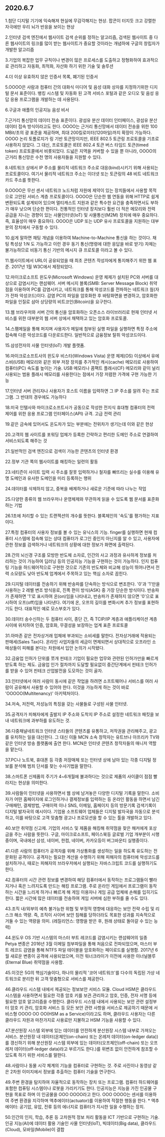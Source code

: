 ## 2020.6.7

1.첨단 디지털 기기에 익숙해져 현실에 무감각해지는 현상. 팝콘이 터지듯 크고 강렬한 자극에만 우리 뇌가 반응을 보이는 현상

2.인터넷 검색 엔진에서 웹사이트 검색 순위를 정하는 알고리즘, 검색된 웹사이트 중 다른 웹사이트의 링크를 많이 받는 웹사이트가 중요할 것이라는 개념하에 구글의 창립자가 개발한 알고리즘  

3.기업의 복잡한 업무 규칙이나 변경이 많은 프로세스를 도출하고 정형화하여 효과적으로 관리하고 자동화, 최적화, 자산화 하기 위한 기술 및 솔루션

4.더 이상 유효하지 않은 인증서 목록, 폐기된 인증서

5.OOOO은 사람과 컴퓨터 간의 대화식 미디어 및 음성 대화 상자를 지정하기위한 디지털 문서 표준이다. 뱅킹 시스템 및 자동화 된 고객 서비스 포털과 같은 오디오 및 음성 응답 응용 프로그램을 개발하는 데 사용된다.

6.구글과 애플의 인공지능 음성 비서

7.근거리 통신망의 데이터 전송 표준이다. 광섬유 분산 데이터 인터페이스, 광섬유 분산 데이터 접속 방식이라고도 한다. OOOO는 근거리 통신망에서 데이터 전송을 위한 100 MBit/초의 광 표준을 제공하며, 최대 200킬로미터(120마일)까지 확장이 가능하다. OOOO 논리 토폴로지가 링 기반 토큰망이지만, IEEE 802.5 토큰링 프로토콜을 기초로 사용하지 않았다. 그 대신, 프로토콜은 IEEE 802.4 토큰 버스 타임드 토큰(timed token) 프로토콜에서 비롯되었다. 드넓은 지역을 커버할 수 있을 뿐 아니라, OOOO의 근거리 통신망은 수천 명의 사용자들을 지원할 수 있다. 

8.네트워크 상에서 IP 주소를 물리적 네트워크 주소로 대응(bind)시키기 위해 사용되는 프로토콜이다. 여기서 물리적 네트워크 주소는 이더넷 또는 토큰링의 48 비트 네트워크 카드 주소를 뜻한다.

9.OOOO은 무선 센서 네트워크 노드처럼 자원에 제약이 있는 장치들에서 사용할 목적으로 고안된 서비스 계층 프로토콜이다. OOOO은 단순한 웹 연동을 위해 HTTP로 쉽게 변환되도록 설계되어 있으며 멀티캐스트 지원과 같은 특수한 요건을 충족하면서도 부하가 매우 낮으며 단순한 편이다. 전통적인 인터넷 장치보다 훨씬 더 적은 메모리와 전력 공급을 지니는 경향이 있는 사물인터넷(IoT) 및 사물통신(M2M) 장치에 매우 중요하다. 즉, 효율성이 매우 중요하다. OOOO은 UDP 또는 UDP 유사 프로토콜을 지원하는 대부분의 장치에서 구동할 수 있다.

10.쉽게 말하면 채팅 개념을 이용하여 Machine-to-Machine 통신을 하는 것이다. 채팅 특성상 1:N 도 가능하고 이런 경우 동기 통신(명령에 대한 응답을 바로 받기) 자체는 불가능하므로 비동기 통신 기반의 메시지 큐 프로토콜 이라고 볼 수 있다. 

11.웹사이트에서 URL이 공유되었을 때 최초 콘텐츠 작성자에게 통지해주기 위한 웹 표준. 2017년 1월 W3C에서 제정되었다.

12.마이크로소프트 윈도우(Microsoft Windows) 운영 체제가 설치된 PC와 서버를 대상으로 감염시키는 랜섬웨어. 서버 메시지 블록(SMB: Server Message Block) 취약점을 이용하여 PC를 감염시키고, 네트워크를 통해 악성코드를 전파하는 네트워크 웜(자가 전파 악성코드)이다. 감염 PC의 파일을 암호화한 후 바탕화면을 변경하고, 암호화한 파일을 인질로 삼아 상당량의 비트코인(Bitcoin)을 요구한다.

13.웹 브라우저와 서버 간의 통신을 암호화하는 오픈소스 라이브러리로 현재 인터넷 서비스를 위한 대부분의 웹 서버 상에서 채택하고 있는 암호화 프로토콜.

14.스팸메일을 통해 퍼지며 사용자가 메일에 첨부된 실행 파일을 실행하면 특정 주소에 접속해 다른 악성코드를 다운로드한다. 일반적으로 금융정보 탈취 악성코드이다.

15.삼성전자의 사물 인터넷(IoT) 개발 플랫폼.

16.마이크로소프트사의 윈도우 비스타(Windows Vista) 운영 체제(OS) 이상에서 유에스비(USB) 메모리와 같은 외부 저장 장치를 추가적인 캐시(cache) 메모리로 사용하여 컴퓨터(PC) 속도를 높이는 기술. USB 메모리나 콤팩트 플래시(CF) 메모리와 같이 널리 사용되는 범용 플래시 메모리를 사용한다는 점에서 가장 저렴한 가격에 구현 가능한 기능

17.인터넷 서버 관리자나 사용자가 호스트 이름을 입력하면 그 IP 주소를 알려 주는 프로그램. 그 반대의 경우에도 가능하다

18.미국 인텔사와 마이크로소프트사가 공동으로 작성한 전지식 휴대형 컴퓨터의 전력 제어를 위한 응용 프로그램 인터페이스(API) 규격. 고급 전력 관리

19.같은 금속에 있어서도 온도차가 있는 부분에는 전위차가 생기는데 이와 같은 현상

20.고객의 웹 사이트를 포워딩 업체가 등록한 간략하고 편리한 도메인 주소로 연결하여 서비스되도록 해주는 것

21.일반적인 검색 엔진으로 검색이 가능한 콘텐츠의 인터넷 환경 

22.정부 기관 쪽의 웹사이트를 해킹하는 일련의 활동 

23.네티즌이 사이트 입력 시 주소를 잘못 입력하거나 철자를 빠뜨리는 실수를 이용해 유명 도메인과 유사한 도메인을 미리 등록하는 행위 

24.데이터를 삭제하지 않고, 중복을 배제하거나 새로운 기준에 따라 나누는 작업 

25.다양한 종류의 웹 브라우저나 운영체제와 무관하게 읽을 수 있도록 웹 문서를 표준화하는 기법 

26.1초에 처리할 수 있는 트랜젝션의 개수를 뜻한다. 블록체인의 '속도'를 평가하는 지표이다.

27.특정 컴퓨터의 사용자 정보를 볼 수 있는 유닉스의 기능. finger를 실행하면 현재 컴퓨터 시스템에 접속해 있는 상대 컴퓨터가 로그인 중인지 아닌지를 알 수 있고, 사용자에 관한 정보를 검색하거나 네트워크의 상황에 대한 정보가 화면에 출력된다.

28.간의 뇌신경 구조를 모방한 반도체 소자로, 인간의 사고 과정과 유사하게 정보를 처리하는 것이 가능하여 딥러닝 등의 인공지능 기능을 구현하는 것이 가능하다. 인지 컴퓨팅 기능을 하드웨어적으로 구현한 것으로 기존의 반도체와 비교해 성능이 뛰어나면서 전력 소모량도 낮아 반도체 업계에서 주목하고 있는 핵심 소자로 꼽힌다.

29.디지털 데이터를 전송하기 위해 반송파를 단속하는 방식으로 변조한다. '0'과 '1'만을 사용하는 2 레벨 변조 방식응로, 진폭 편이 방식(ASK) 중 가장 단순한 방식이다. 반송파가 존재하면 '1'로 표시하여 온(on)임을 나타내고, 반송파가 존재하지 않으면 '0'으로 표시하여 오프(off)임을 나타낸다. 여기에 온, 오프의 길이를 변화시켜 추가 정보를 표현하기도 한다. 대표적인 예로 모스부호가 있다.

30.데이터 송수신하는 두 컴퓨터 사이, 종단 간, 즉 TCIP/IP 계층과 애플리케이션 계층 사이에 위치하여 인증, 암호화, 무결성을 보장하는 업계 표준 프로토콜

31.아마존 같은 전자상거래 업체에 부과되는 소비세를 말한다. 전자상거래에 적용되는 판매세(Sales Tax)다. 온라인 사업자들의 세금이 면제되면서 상대적으로 오프라인 소매상들이 피해를 본다는 차원에서 입안 논의가 시작됐다.

32.금융업 인허가 단위를 쪼개 핀테크 기업이 필요한 업무와 관련된 인허가만을 빠르게 받도록 하는 제도. 금융업 인가 절차까지 도달할 필요없이 중간단계에서 핀테크 인허가를 받을 수 있어 핀테크 산업발전을 도모하는 것이 골자.

33.인터넷에서 여러 사람이 동시에 같은 작업을 하려면 소프트웨어나 서비스를 여러 사람이 공유해서 사용할 수 있어야 한다. 이것을 가능하게 하는 것이 바로 'OOOOO(Multitenancy)' 아키텍처이다.

34.저속, 저전력, 저성능의 특징을 갖는 사물들로 구성된 사물 인터넷.

35.공격자가 피해자에게 출발지 IP 주소와 도착지 IP 주소로 설정한 네트워크 패킷을 보내 네트워크에 과부하를 유도하는 것.

36.다중채널네트워크 인터넷 스타들의 콘텐츠를 유통하고, 저작권을 관리해주고, 광고를 유치하는 일을 대신한다. 그 대신 이들 MCN 소속 창작자는 유트브나 아프리카 TV와 같은 인터넷 방송 플랫폼에 출연 한다. MCN은 인터넷 콘텐츠 창작자들의 매니저 역할을 맡는다.

37.PC나 노트북, 휴대폰 등 각종 저장매체 또는 인터넷 상에 남아 있는 각종 디지털 정보를 분석해 범죄 단서를 찾는 수사기법을 말한다.

38.스마트폰 신제품의 주기가 4~6개월에 불과하다는 것으로 제품의 사이클이 점점 빨라지는 현상을 의미한다.

39.사람들이 인터넷을 사용하면서 웹 상에 남겨놓은  다양한 디지털 기록을 말한다. 소비자가 어떤 홈페이지에 로그인하거나 결제정보를 입력하는 등 온라인 활동을 하면서 남긴 구매패턴, 결제방법, 구매이력 이나 SNS, 이메일, 홈페이지 등의 방문기록 검색기록이 디지털 발자국의 예시이다. 기업용 소프트웨어 업체들은 디지털 발자국을 자동으로 분석하고, 이를 바탕으로 고객 맞춤형 광고나 프로모션을 할 수 있는 툴을 개발하고 있다.

40.보안 취약점 신고제. 기업의 서비스 및 제품을 해킹해 취약점을 찾은 해커에게 포상금을 주는 사람을 뜻한다. 구글, 마이크로소프트, 페이스북등 글로벌 기업 개부분이 시행중이며, 국내에선 삼성, 네이버, 한컴, 네이버, 카카오등이 버그바운티 실행중이다.

41.다른 사람의 컴퓨터가 공격자를 위해 가상통화를 생성하는 일을 하도록 유도하는 전문화된 공격이다. 공격자는 필요한 계산을 수행하기 위해 피해자의 컴퓨터에 악성코드를 설치하거나, 때로는 피해자의 브라우저에서 실행되는 자바스크립트 코드를 실행하기도 한다.

42.컴퓨터의 시간 관련 정보를 변경하여 해당 컴퓨터에서 동작하는 프로그램들이 빨라지거나 혹은 느려지도록 만드는 해킹 프로그램. 주로 온라인 게임에서 프로그램이 동작하는 시간을 느리게 하거나 빠르게 해 게임 이용자나 게임 공급 업체에 손해를 입히기도 한다. 짧은 시간에 많은 데이터를 전송하여 게임 서버에 심한 부하를 줄 수도 있다.

43.조직 내/외부의 예측 불가능한 위협 및 부정적 영향에 대응하는 보안 전략 수립 및 리스크 해소 역량. 즉, 조직이 사이버 보안 침해를 당하더라도 목표한 성과를 지속적으로 거둘 수 있는 역량을 의미. (레질리언스: 영향을 받은 후, 원래 상태로 돌아갈 수 있는 능력)

44.윈도우 OS 기반 시스템의 마스터 부트 레코드를 감염시키는 랜섬웨어의 일종 Petya 변종은 2016년 3월 이메일 첨부파일을 통해 처음으로 전파되었으며, 마스터 부트 레코드 감염을 통해 NTFS 파일 테이블을 암호화하는 페이로드를 실행함. 2017년 6월 새로운 변종이 공격에 사용되었으며, 이전 워너크라이가 이전에 사용한 이너널블루(Eternal Blue) 취약점을 사용함.

45.이것은 5G의 핵심기술이다, 하나의 물리적 '코어 네트워크'를 다수의 독립된 가상 네트워크로 분리한 뒤 고객 맞춤형으로 서비스를 제공한다.

46.클라우드 시스템 내에서 제공되는 정보보안 서비스 모듈. Cloud HSM은 클라우드 시스템을 사용하면서 필요한 각종 암호 키를 보관․관리하고 암호, 인증, 전자 서명 등에 필요한 암호 알고리즘을 수행한다. 클라우드 시스템 내에서 사용되는 보안 관련 설정부터 암호 키 관리, 암호화 서비스 등 모든 보안 관련 사항을 서비스로 제공하기 때문에 서비스형 OOOO OO OO(HSM as a Service)이라고도 하며, 클라우드 사용자는 다른 클라우드 자원과 마찬가지로 사용료만 지불하고 HSM 기능을 사용할 수 있다.

47.분산원장 시스템 외부에 있는 데이터를 안전하게 분산원장 시스템 내부로 가져오는 서비스. 분산원장 내 데이터(온체인(on-chain) 또는 온레저 데이터(on-ledger data))를 갱신하기 위해 분산원장 시스템 외부에 있는 데이터(오프체인(off-chain) 또는 오프레저 데이터(off-ledger data)라고 부르기도 한다.)를 위변조 없이 안전하게 참조할 수 있도록 하기 위한 서비스를 말한다.

48.사람이나 동물 시각 체계의 기능을 컴퓨터로 구현하는 것. 주로 사진이나 동영상 같은 2차원 이미지에서 정보를 추출하는 컴퓨터 기술을 연구한다.

49.주변 환경을 탐지하여 자율적으로 동작하는 장치 또는 프로그램. 컴퓨터 하드웨어를 포함한 컴퓨팅 시스템이나 로봇을 가리키기도 한다. 인공지능은 지능을 가진 인공물 구현을 목표로 하며 이 인공물을 OOO OOOO라고 한다. OOO OOOO는 센서를 이용하여 주변 환경을 지각하며 액추에이터(actuator)를 이용하여 적절한 행동을 한다. * 액추에이터: 공기압, 유압, 전류 등의 에너지로 컴퓨터가 지시한 일을 수행하는 장치.

50.인간의 인지, 학습, 추론 등 고차원적 정보 처리 활동을 ICT 기반으로 구현하는 기술. 인공 지능(AI)에 데이터 활용 기술인 사물 인터넷(IoT), 빅데이터(Big data), 클라우드(Cloud), 모바일(Mobile)이 결합